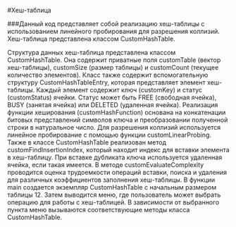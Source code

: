 #Хеш-таблица

###Данный код представляет собой реализацию хеш-таблицы с использованием линейного пробирования для разрешения коллизий. Хеш-таблица представлена классом CustomHashTable.

Структура данных хеш-таблица представлена классом CustomHashTable. Она содержит приватные поля customTable (вектор хеш-таблицы), customSize (размер таблицы) и customCount (текущее количество элементов).
Класс также содержит вспомогательную структуру CustomHashTableEntry, которая представляет элемент хеш-таблицы. Каждый элемент содержит ключ (customKey) и статус (customStatus) ячейки. Статус может быть FREE (свободная ячейка), BUSY (занятая ячейка) или DELETED (удаленная ячейка).
Реализация функции хеширования (customHashFunction) основана на конкатенации битовых представлений символов ключа и преобразовании полученной строки в натуральное число. Для разрешения коллизий используется линейное пробирование с помощью функции customLinearProbing.
Также в классе CustomHashTable реализован метод customFindInsertionIndex, который находит индекс для вставки элемента в хеш-таблицу. При вставке дубликата ключа используется удаленная ячейка, если такая имеется.
В методе customEvaluateComplexity проводится оценка трудоемкости операций вставки, поиска и удаления для различных коэффициентов заполнения хеш-таблицы.
В функции main создается экземпляр CustomHashTable с начальным размером таблицы 12. Затем выводится меню, где пользователь может выбрать операцию для работы с хеш-таблицей. В зависимости от выбранного пункта меню вызываются соответствующие методы класса CustomHashTable.
